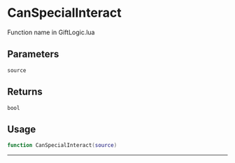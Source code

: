 # CanSpecialInteract
Function name in GiftLogic.lua
## Parameters
`source`
## Returns
`bool`
## Usage
```lua
function CanSpecialInteract(source)
```
---
